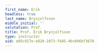 ```yaml
---
first_name: Erik
headless: true
last_name: Brynjolfsson
middle_initial: ''
salutation: Prof.
title: Prof. Erik Brynjolfsson
type: instructor
uid: e05c917e-e820-1073-fd45-4bc046bf3678
---
```

